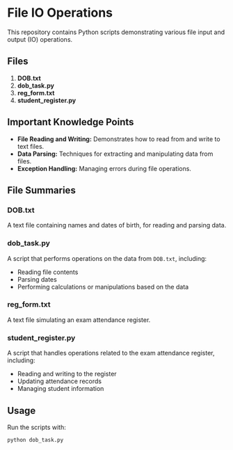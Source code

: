 # File IO Operations

This repository contains Python scripts demonstrating various file input and output (IO) operations.

## Files

1. **DOB.txt**
2. **dob_task.py**
3. **reg_form.txt**
4. **student_register.py**

## Important Knowledge Points

- **File Reading and Writing:** Demonstrates how to read from and write to text files.
- **Data Parsing:** Techniques for extracting and manipulating data from files.
- **Exception Handling:** Managing errors during file operations.

## File Summaries

### DOB.txt

A text file containing names and dates of birth, for reading and parsing data.

### dob_task.py

A script that performs operations on the data from `DOB.txt`, including:
- Reading file contents
- Parsing dates
- Performing calculations or manipulations based on the data

### reg_form.txt

A text file simulating an exam attendance register.

### student_register.py

A script that handles operations related to the exam attendance register, including:
- Reading and writing to the register
- Updating attendance records
- Managing student information

## Usage

Run the scripts with:

```bash
python dob_task.py
